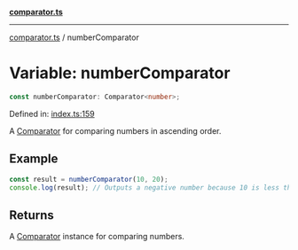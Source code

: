 [**comparator.ts**](index.md)

---

[comparator.ts](index.md) / numberComparator

# Variable: numberComparator

```ts
const numberComparator: Comparator<number>;
```

Defined in:
[index.ts:159](https://github.com/simonkberg/comparator.ts/blob/main/index.ts#L159)

A [Comparator](Interface.Comparator.md) for comparing numbers in ascending
order.

## Example

```ts
const result = numberComparator(10, 20);
console.log(result); // Outputs a negative number because 10 is less than 20.
```

## Returns

A [Comparator](Interface.Comparator.md) instance for comparing numbers.
